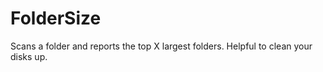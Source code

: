 # FolderSize
Scans a folder and reports the top X largest folders.  Helpful to clean your disks up.
